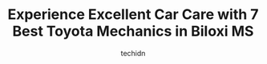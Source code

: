 ---
layout: ampstory
image: https://images.unsplash.com/photo-1494976388531-d1058494cdd8?ixlib=rb-4.0.3&ixid=MnwxMjA3fDB8MHxwaG90by1wYWdlfHx8fGVufDB8fHx8&auto=format&fit=crop&w=640&h=853&q=80
author: techidn
featured: false
description: Experience the excellence of automotive service by visiting the 7 best Toyota Mechanic in Biloxi MS, USA. With their expertise, attention to detail, and commitment to customer satisfaction, 
title: Experience Excellent Car Care with 7 Best Toyota Mechanics in Biloxi MS
cover:
   title: Experience Excellent Car Care with 7 Best Toyota Mechanics in Biloxi MS
   subtitle: Rickpate
   background: https://images.unsplash.com/photo-1494976388531-d1058494cdd8?ixlib=rb-4.0.3&ixid=MnwxMjA3fDB8MHxwaG90by1wYWdlfHx8fGVufDB8fHx8&auto=format&fit=crop&w=640&h=853&q=80

pages: 
 - layout: thirds
   top: <h1>#1 Firestone Complete Auto Care</h1>
   bottom: "<p>Went for an oil change. The guy talked me into changing to synthetical oil which I did. My car started shaking and driving roughly but now almost 2 months later I brought</p>"
   background: https://www.knot35.com/toplist/wp-content/uploads/2023/06/best-toyota-mechanic-1-in-biloxi-ms-1685831273.jpeg
   backgroundblur: true
 - layout: thirds
   top: <h1>#2 Firestone Complete Auto Care</h1>
   bottom: "<p>887 Howard Ave, Biloxi, MS 39530, United States</p>"
   background: https://www.knot35.com/toplist/wp-content/uploads/2023/06/best-toyota-mechanic-2-in-biloxi-ms-1685831274.jpeg
   cta:
      link: https://www.knot35.com/toplist/experience-excellent-car-care-with-7-best-toyota-mechanics-in-biloxi-ms/
      text: Experience Excellent Car Care with 7 Best Toyota Mechanics in Biloxi MS
 - layout: thirds
   top: <h1>#3 K W Cooks Auto Salvage</h1>
   bottom: "<p>7414 Woolmarket Rd, Biloxi, MS 39532, United States</p>"
   background: https://www.knot35.com/toplist/wp-content/uploads/2023/06/best-toyota-mechanic-3-in-biloxi-ms-1685831274.jpeg
   cta:
      link: https://www.knot35.com/toplist/experience-excellent-car-care-with-7-best-toyota-mechanics-in-biloxi-ms/
      text: Experience Excellent Car Care with 7 Best Toyota Mechanics in Biloxi MS
 - layout: thirds
   top: <h1>#4 J. Allen Toyota Service</h1>
   bottom: "<p>11397 Helen Richards Dr, Gulfport, MS 39503, United States</p>"
   background: https://images.unsplash.com/photo-1510906594845-bc082582c8cc?ixlib=rb-4.0.3&ixid=MnwxMjA3fDB8MHxwaG90by1wYWdlfHx8fGVufDB8fHx8&auto=format&fit=crop&w=640&h=853&q=80
   cta:
      link: https://www.knot35.com/toplist/experience-excellent-car-care-with-7-best-toyota-mechanics-in-biloxi-ms/
      text: Experience Excellent Car Care with 7 Best Toyota Mechanics in Biloxi MS
 - layout: thirds
   top: <h1>#5 Joes Garage</h1>
   bottom: "<p>1811 Pass Rd, Biloxi, MS 39531, United States</p>"
   background: https://images.unsplash.com/photo-1541356665065-22676f35dd40?ixlib=rb-4.0.3&ixid=MnwxMjA3fDB8MHxwaG90by1wYWdlfHx8fGVufDB8fHx8&auto=format&fit=crop&w=640&h=853&q=80
   cta:
      link: https://www.knot35.com/toplist/experience-excellent-car-care-with-7-best-toyota-mechanics-in-biloxi-ms/
      text: Experience Excellent Car Care with 7 Best Toyota Mechanics in Biloxi MS
 - layout: thirds
   top: <h1>#6 Firestone Complete Auto Care</h1>
   bottom: "<p>405 Meadows Dr, Biloxi, MS 39534, United States</p>"
   background: https://images.unsplash.com/photo-1580610447943-1bfbef5efe07?ixlib=rb-4.0.3&ixid=MnwxMjA3fDB8MHxwaG90by1wYWdlfHx8fGVufDB8fHx8&auto=format&fit=crop&w=640&h=853&q=80
   cta:
      link: https://www.knot35.com/toplist/experience-excellent-car-care-with-7-best-toyota-mechanics-in-biloxi-ms/
      text: Experience Excellent Car Care with 7 Best Toyota Mechanics in Biloxi MS
 - layout: thirds
   top: <h1>#7 Awesome Tire & Auto</h1>
   bottom: "<p>246 Iberville Dr, Biloxi, MS 39531, United States</p>"
   background: https://images.unsplash.com/photo-1549241520-425e3dfc01cb?ixlib=rb-4.0.3&ixid=MnwxMjA3fDB8MHxwaG90by1wYWdlfHx8fGVufDB8fHx8&auto=format&fit=crop&w=640&h=853&q=80
   cta:
      link: https://www.knot35.com/toplist/experience-excellent-car-care-with-7-best-toyota-mechanics-in-biloxi-ms/
      text: Experience Excellent Car Care with 7 Best Toyota Mechanics in Biloxi MS
 - layout: thirds
   middle: Continue reading...
   background: https://images.unsplash.com/photo-1561679660-d00ee1e0dc8e?ixlib=rb-4.0.3&ixid=MnwxMjA3fDB8MHxwaG90by1wYWdlfHx8fGVufDB8fHx8&auto=format&fit=crop&w=640&h=853&q=80
   cta:
      link: https://www.knot35.com/toplist/experience-excellent-car-care-with-7-best-toyota-mechanics-in-biloxi-ms/
      text: Experience Excellent Car Care with 7 Best Toyota Mechanics in Biloxi MS
      
---
